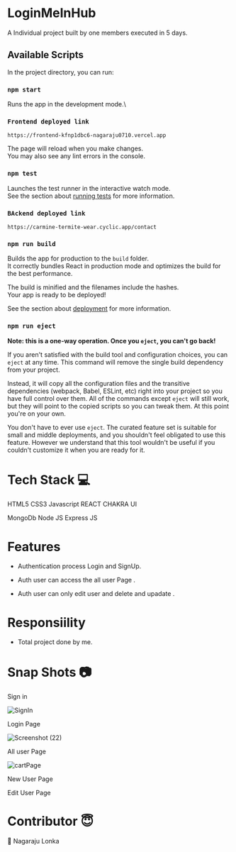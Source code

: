 # LoginMeInHub



A Individual project built by one members executed in 5 days.


## Available Scripts

In the project directory, you can run:

### `npm start`

Runs the app in the development mode.\

### `Frontend deployed link`

`https://frontend-kfnp1dbc6-nagaraju0710.vercel.app `


The page will reload when you make changes.\
You may also see any lint errors in the console.

### `npm test`

Launches the test runner in the interactive watch mode.\
See the section about [running tests](https://facebook.github.io/create-react-app/docs/running-tests) for more information.

### `BAckend deployed link`

`https://carmine-termite-wear.cyclic.app/contact`

### `npm run build`

Builds the app for production to the `build` folder.\
It correctly bundles React in production mode and optimizes the build for the best performance.

The build is minified and the filenames include the hashes.\
Your app is ready to be deployed!

See the section about [deployment](https://facebook.github.io/create-react-app/docs/deployment) for more information.

### `npm run eject`

**Note: this is a one-way operation. Once you `eject`, you can't go back!**

If you aren't satisfied with the build tool and configuration choices, you can `eject` at any time. This command will remove the single build dependency from your project.

Instead, it will copy all the configuration files and the transitive dependencies (webpack, Babel, ESLint, etc) right into your project so you have full control over them. All of the commands except `eject` will still work, but they will point to the copied scripts so you can tweak them. At this point you're on your own.

You don't have to ever use `eject`. The curated feature set is suitable for small and middle deployments, and you shouldn't feel obligated to use this feature. However we understand that this tool wouldn't be useful if you couldn't customize it when you are ready for it.


# Tech Stack 💻
HTML5
CSS3
Javascript
REACT
CHAKRA UI

MongoDb
Node JS
Express JS

# Features

- Authentication process Login and SignUp.

- Auth user can access the all user Page .

- Auth user can only edit user and delete and upadate  .

# Responsiility
- Total project done by me.

# Snap Shots 📷

Sign in

![SignIn](https://i.postimg.cc/pL6wdPwC/Signin.png)

Login Page

![Screenshot (22)](https://github.com/Nagaraju0710/LoginMeInHub/assets/112071699/49c587db-ba0e-4ead-97d4-4aa31fce0027)



All user Page

![cartPage](https://i.postimg.cc/fyzXpQRn/Cart.png)

New User Page



Edit User Page



# Contributor 😇
👤 Nagaraju Lonka





